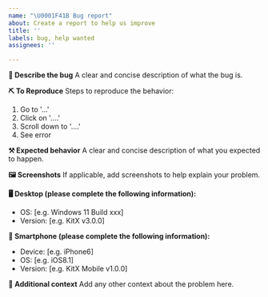 ```yaml
---
name: "\U0001F41B Bug report"
about: Create a report to help us improve
title: ''
labels: bug, help wanted
assignees: ''

---
```


**📄 Describe the bug**
A clear and concise description of what the bug is.

**⛏ To Reproduce**
Steps to reproduce the behavior:
1. Go to '...'
2. Click on '....'
3. Scroll down to '....'
4. See error

**⚒ Expected behavior**
A clear and concise description of what you expected to happen.

**🖼 Screenshots**
If applicable, add screenshots to help explain your problem.

**🖥 Desktop (please complete the following information):**
 - OS: [e.g. Windows 11 Build xxx]
 - Version: [e.g. KitX v3.0.0]

**📱 Smartphone (please complete the following information):**
 - Device: [e.g. iPhone6]
 - OS: [e.g. iOS8.1]
 - Version: [e.g. KitX Mobile v1.0.0]

**📎 Additional context**
Add any other context about the problem here.
